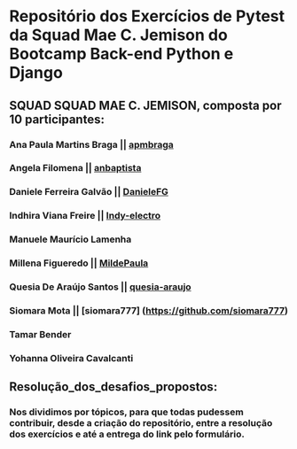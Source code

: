# Repositório dos Exercícios de Pytest da Squad Mae C. Jemison do Bootcamp Back-end Python e Django

## SQUAD SQUAD MAE C. JEMISON, composta por 10 participantes:


### Ana Paula Martins Braga || [apmbraga](https://github.com/apmbraga)

### Angela Filomena || [anbaptista](https://github.com/anbaptista/)

### Daniele Ferreira Galvão || [DanieleFG](https://github.com/DanieleFG)

### Indhira Viana Freire || [Indy-electro](https://github.com/Indy-electro)

### Manuele Maurício Lamenha

### Millena Figueredo || [MildePaula](https://github.com/MildePaula)

### Quesia De Araújo Santos || [quesia-araujo](https://github.com/quesia-araujo)

### Siomara Mota || [siomara777] (https://github.com/siomara777)

### Tamar Bender

### Yohanna Oliveira Cavalcanti

## Resolução_dos_desafios_propostos:

### Nos dividimos por tópicos, para que todas pudessem contribuir, desde a criação do repositório, entre a resolução dos exercícios e até a entrega do link pelo formulário. 
